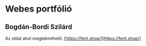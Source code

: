 # Webes portfólió
## Bogdán-Bordi Szilárd

Az oldal ahol megtekinthető: [https://fent.shop/](https://fent.shop/)
